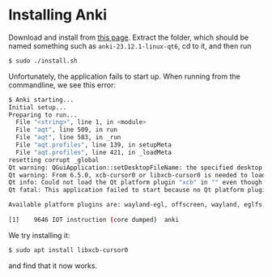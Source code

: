 # Installing Anki

Download and install from [this page](https://apps.ankiweb.net/). Extract the folder, which should be named something such as `anki-23.12.1-linux-qt6`, cd to it, and then run

```bash
$ sudo ./install.sh
```

Unfortunately, the application fails to start up. When running from the commandline, we see this error:

```bash
$ Anki starting...
Initial setup...
Preparing to run...
  File "<string>", line 1, in <module>
  File "aqt", line 509, in run
  File "aqt", line 583, in _run
  File "aqt.profiles", line 139, in setupMeta
  File "aqt.profiles", line 421, in _loadMeta
resetting corrupt _global
Qt warning: QGuiApplication::setDesktopFileName: the specified desktop file name ends with .desktop. For compatibility reasons, the .desktop suffix will be removed. Please specify a desktop file name without .desktop suffix 
Qt warning: From 6.5.0, xcb-cursor0 or libxcb-cursor0 is needed to load the Qt xcb platform plugin. 
Qt info: Could not load the Qt platform plugin "xcb" in "" even though it was found. 
Qt fatal: This application failed to start because no Qt platform plugin could be initialized. Reinstalling the application may fix this problem.

Available platform plugins are: wayland-egl, offscreen, wayland, eglfs, xcb, minimal, vnc, linuxfb, vkkhrdisplay, minimalegl.
 
[1]    9646 IOT instruction (core dumped)  anki

```

We try installing it:

```bash
$ sudo apt install libxcb-cursor0
```

and find that it now works.
